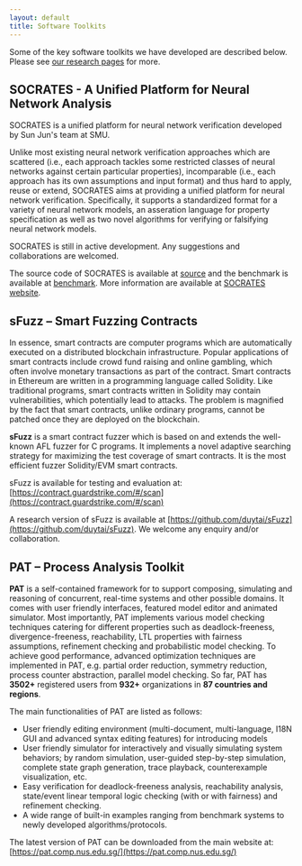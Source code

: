 ```yaml
---
layout: default
title: Software Toolkits
---
```


Some of the key software toolkits we have developed are described below. Please see [our research pages](/research.html) for more.

## <a name="socrates"></a>SOCRATES - A Unified Platform for Neural Network Analysis

SOCRATES is a unified platform for neural network verification developed by Sun Jun's team at SMU.

Unlike most existing neural network verification approaches which are scattered (i.e., each approach tackles some restricted classes of neural networks against certain particular properties), incomparable (i.e., each approach has its own assumptions and input format) and thus hard to apply, reuse or extend, SOCRATES aims at providing a unified platform for neural network verification. Specifically, it supports a standardized format for a variety of neural network models, an asseration language for property specification as well as two novel algorithms for verifying or falsifying neural network models.

SOCRATES is still in active development. Any suggestions and collaborations are welcomed.

The source code of SOCRATES is available at [source](https://github.com/longph1989/Socrates) and the benchmark is available at [benchmark](https://figshare.com/s/f2c4959b59cf32da4891). More information are available at [SOCRATES website](https://socrates4nn.github.io/).

## <a name="sfuzz"></a>sFuzz – Smart Fuzzing Contracts

In essence, smart contracts are computer programs which are automatically executed on a distributed blockchain infrastructure. Popular applications of smart contracts include crowd fund raising and online gambling, which often involve monetary transactions as part of the contract. Smart contracts in Ethereum are written in a programming language called Solidity. Like traditional programs, smart contracts written in Solidity may contain vulnerabilities, which potentially lead to attacks. The problem is magnified by the fact that smart contracts, unlike ordinary programs, cannot be patched once they are deployed on the blockchain.

**sFuzz** is a smart contract fuzzer which is based on and extends the well-known AFL fuzzer for C programs. It implements a novel adaptive searching strategy for maximizing the test coverage of smart contracts. It is the most efficient fuzzer Solidity/EVM smart contracts.

sFuzz is available for testing and evaluation at: [https://contract.guardstrike.com/#/scan](https://contract.guardstrike.com/#/scan)

A research version of sFuzz is available at [https://github.com/duytai/sFuzz](https://github.com/duytai/sFuzz). We welcome any enquiry and/or collaboration.

## <a name="pat"></a>PAT – Process Analysis Toolkit

**PAT** is a self-contained framework for to support composing, simulating and reasoning of concurrent, real-time systems and other possible domains. It comes with user friendly interfaces, featured model editor and animated simulator. Most importantly, PAT implements various model checking techniques catering for different properties such as deadlock-freeness, divergence-freeness, reachability, LTL properties with fairness assumptions, refinement checking and probabilistic model checking. To achieve good performance, advanced optimization techniques are implemented in PAT, e.g. partial order reduction, symmetry reduction, process counter abstraction, parallel model checking. So far, PAT has **3502+** registered users from **932+** organizations in **87 countries and regions**.

The main functionalities of PAT are listed as follows:

- User friendly editing environment (multi-document, multi-language, I18N GUI and advanced syntax editing features) for introducing models
- User friendly simulator for interactively and visually simulating system behaviors; by random simulation, user-guided step-by-step simulation, complete state graph generation, trace playback, counterexample visualization, etc.
- Easy verification for deadlock-freeness analysis, reachability analysis, state/event linear temporal logic checking (with or with fairness) and refinement checking.
- A wide range of built-in examples ranging from benchmark systems to newly developed algorithms/protocols.

The latest version of PAT can be downloaded from the main website at: [https://pat.comp.nus.edu.sg/](https://pat.comp.nus.edu.sg/)

